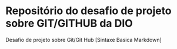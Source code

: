 # Repositório do desafio de projeto sobre GIT/GITHUB da DIO 
Desafio de projeto sobre Git/Git Hub
[Sintaxe Basica Markdown]
